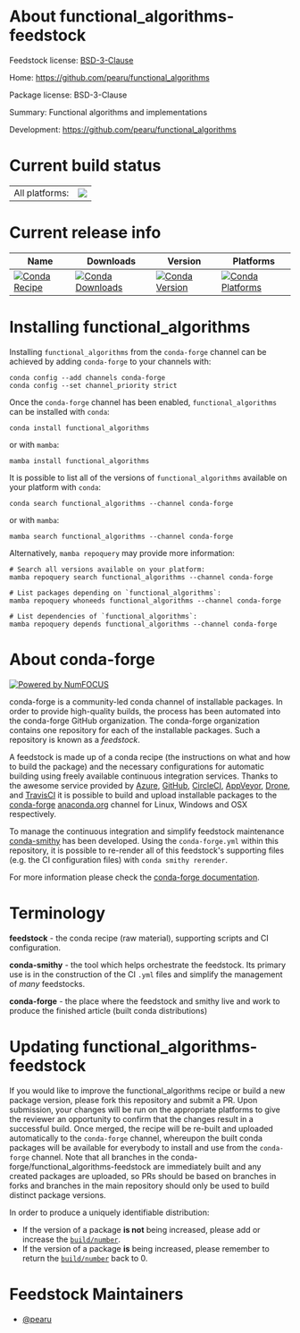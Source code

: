 About functional_algorithms-feedstock
=====================================

Feedstock license: [BSD-3-Clause](https://github.com/conda-forge/functional_algorithms-feedstock/blob/main/LICENSE.txt)

Home: https://github.com/pearu/functional_algorithms

Package license: BSD-3-Clause

Summary: Functional algorithms and implementations

Development: https://github.com/pearu/functional_algorithms

Current build status
====================


<table><tr><td>All platforms:</td>
    <td>
      <a href="https://dev.azure.com/conda-forge/feedstock-builds/_build/latest?definitionId=22425&branchName=main">
        <img src="https://dev.azure.com/conda-forge/feedstock-builds/_apis/build/status/functional_algorithms-feedstock?branchName=main">
      </a>
    </td>
  </tr>
</table>

Current release info
====================

| Name | Downloads | Version | Platforms |
| --- | --- | --- | --- |
| [![Conda Recipe](https://img.shields.io/badge/recipe-functional_algorithms-green.svg)](https://anaconda.org/conda-forge/functional_algorithms) | [![Conda Downloads](https://img.shields.io/conda/dn/conda-forge/functional_algorithms.svg)](https://anaconda.org/conda-forge/functional_algorithms) | [![Conda Version](https://img.shields.io/conda/vn/conda-forge/functional_algorithms.svg)](https://anaconda.org/conda-forge/functional_algorithms) | [![Conda Platforms](https://img.shields.io/conda/pn/conda-forge/functional_algorithms.svg)](https://anaconda.org/conda-forge/functional_algorithms) |

Installing functional_algorithms
================================

Installing `functional_algorithms` from the `conda-forge` channel can be achieved by adding `conda-forge` to your channels with:

```
conda config --add channels conda-forge
conda config --set channel_priority strict
```

Once the `conda-forge` channel has been enabled, `functional_algorithms` can be installed with `conda`:

```
conda install functional_algorithms
```

or with `mamba`:

```
mamba install functional_algorithms
```

It is possible to list all of the versions of `functional_algorithms` available on your platform with `conda`:

```
conda search functional_algorithms --channel conda-forge
```

or with `mamba`:

```
mamba search functional_algorithms --channel conda-forge
```

Alternatively, `mamba repoquery` may provide more information:

```
# Search all versions available on your platform:
mamba repoquery search functional_algorithms --channel conda-forge

# List packages depending on `functional_algorithms`:
mamba repoquery whoneeds functional_algorithms --channel conda-forge

# List dependencies of `functional_algorithms`:
mamba repoquery depends functional_algorithms --channel conda-forge
```


About conda-forge
=================

[![Powered by
NumFOCUS](https://img.shields.io/badge/powered%20by-NumFOCUS-orange.svg?style=flat&colorA=E1523D&colorB=007D8A)](https://numfocus.org)

conda-forge is a community-led conda channel of installable packages.
In order to provide high-quality builds, the process has been automated into the
conda-forge GitHub organization. The conda-forge organization contains one repository
for each of the installable packages. Such a repository is known as a *feedstock*.

A feedstock is made up of a conda recipe (the instructions on what and how to build
the package) and the necessary configurations for automatic building using freely
available continuous integration services. Thanks to the awesome service provided by
[Azure](https://azure.microsoft.com/en-us/services/devops/), [GitHub](https://github.com/),
[CircleCI](https://circleci.com/), [AppVeyor](https://www.appveyor.com/),
[Drone](https://cloud.drone.io/welcome), and [TravisCI](https://travis-ci.com/)
it is possible to build and upload installable packages to the
[conda-forge](https://anaconda.org/conda-forge) [anaconda.org](https://anaconda.org/)
channel for Linux, Windows and OSX respectively.

To manage the continuous integration and simplify feedstock maintenance
[conda-smithy](https://github.com/conda-forge/conda-smithy) has been developed.
Using the ``conda-forge.yml`` within this repository, it is possible to re-render all of
this feedstock's supporting files (e.g. the CI configuration files) with ``conda smithy rerender``.

For more information please check the [conda-forge documentation](https://conda-forge.org/docs/).

Terminology
===========

**feedstock** - the conda recipe (raw material), supporting scripts and CI configuration.

**conda-smithy** - the tool which helps orchestrate the feedstock.
                   Its primary use is in the construction of the CI ``.yml`` files
                   and simplify the management of *many* feedstocks.

**conda-forge** - the place where the feedstock and smithy live and work to
                  produce the finished article (built conda distributions)


Updating functional_algorithms-feedstock
========================================

If you would like to improve the functional_algorithms recipe or build a new
package version, please fork this repository and submit a PR. Upon submission,
your changes will be run on the appropriate platforms to give the reviewer an
opportunity to confirm that the changes result in a successful build. Once
merged, the recipe will be re-built and uploaded automatically to the
`conda-forge` channel, whereupon the built conda packages will be available for
everybody to install and use from the `conda-forge` channel.
Note that all branches in the conda-forge/functional_algorithms-feedstock are
immediately built and any created packages are uploaded, so PRs should be based
on branches in forks and branches in the main repository should only be used to
build distinct package versions.

In order to produce a uniquely identifiable distribution:
 * If the version of a package **is not** being increased, please add or increase
   the [``build/number``](https://docs.conda.io/projects/conda-build/en/latest/resources/define-metadata.html#build-number-and-string).
 * If the version of a package **is** being increased, please remember to return
   the [``build/number``](https://docs.conda.io/projects/conda-build/en/latest/resources/define-metadata.html#build-number-and-string)
   back to 0.

Feedstock Maintainers
=====================

* [@pearu](https://github.com/pearu/)

